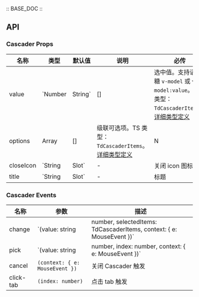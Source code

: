 :: BASE_DOC ::

## API
### Cascader Props

名称 | 类型 | 默认值 | 说明 | 必传
-- | -- | -- | -- | --
value | `Number | String` | [] | 选中值。支持语法糖 `v-model` 或 `v-model:value`。TS 类型：`TdCascaderItems`。[详细类型定义](https://github.com/Tencent/tdesign-mobile-vue/tree/develop/src/cascader/type.ts) | N
options | Array | [] | 级联可选项。TS 类型：`TdCascaderItems`。[详细类型定义](https://github.com/Tencent/tdesign-mobile-vue/tree/develop/src/cascader/type.ts) | N
closeIcon | `String | Slot` | - | 关闭 icon 图标名 | N
title | `String | Slot` | - | 标题 | N

### Cascader Events

名称 | 参数 | 描述
-- | -- | --
change | `(value: string | number, selectedItems: TdCascaderItems, context: { e: MouseEvent })` | 全部选项完成选择触发
pick | `(value: string | number, index: number, context: { e: MouseEvent })` | 点击选项时触发
cancel | `(context: { e: MouseEvent })` | 关闭 Cascader 触发
click-tab | `(index: number)` | 点击 tab 触发
